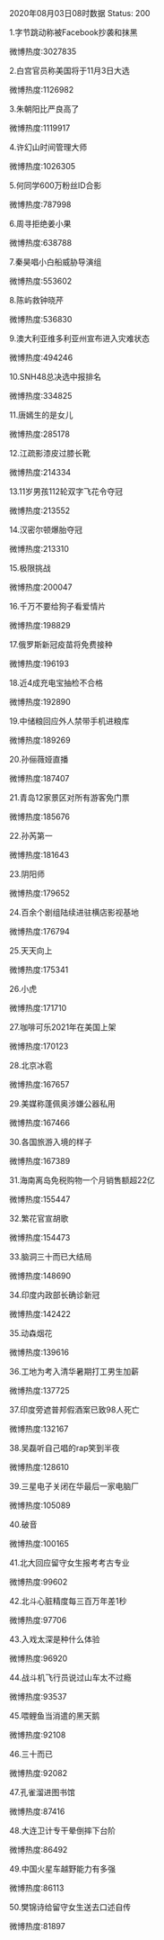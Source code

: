 2020年08月03日08时数据
Status: 200

1.字节跳动称被Facebook抄袭和抹黑

微博热度:3027835

2.白宫官员称美国将于11月3日大选

微博热度:1126982

3.朱朝阳比严良高了

微博热度:1119917

4.许幻山时间管理大师

微博热度:1026305

5.何同学600万粉丝ID合影

微博热度:787998

6.周寻拒绝姜小果

微博热度:638788

7.秦昊唱小白船威胁导演组

微博热度:553602

8.陈屿救钟晓芹

微博热度:536830

9.澳大利亚维多利亚州宣布进入灾难状态

微博热度:494246

10.SNH48总决选中报排名

微博热度:334825

11.唐嫣生的是女儿

微博热度:285178

12.江疏影漆皮过膝长靴

微博热度:214334

13.11岁男孩112轮双字飞花令夺冠

微博热度:213552

14.汉密尔顿爆胎夺冠

微博热度:213310

15.极限挑战

微博热度:200047

16.千万不要给狗子看爱情片

微博热度:198829

17.俄罗斯新冠疫苗将免费接种

微博热度:196193

18.近4成充电宝抽检不合格

微博热度:192890

19.中储粮回应外人禁带手机进粮库

微博热度:189269

20.孙俪薇娅直播

微博热度:187407

21.青岛12家景区对所有游客免门票

微博热度:185676

22.孙芮第一

微博热度:181643

23.阴阳师

微博热度:179652

24.百余个剧组陆续进驻横店影视基地

微博热度:176794

25.天天向上

微博热度:175341

26.小虎

微博热度:171710

27.咖啡可乐2021年在美国上架

微博热度:170123

28.北京冰雹

微博热度:167657

29.美媒称蓬佩奥涉嫌公器私用

微博热度:167466

30.各国旅游入境的样子

微博热度:167389

31.海南离岛免税购物一个月销售额超22亿

微博热度:155447

32.繁花官宣胡歌

微博热度:154473

33.脑洞三十而已大结局

微博热度:148690

34.印度内政部长确诊新冠

微博热度:142422

35.动森烟花

微博热度:139616

36.工地为考入清华暑期打工男生加薪

微博热度:137725

37.印度旁遮普邦假酒案已致98人死亡

微博热度:132167

38.吴磊听自己唱的rap笑到半夜

微博热度:128610

39.三星电子关闭在华最后一家电脑厂

微博热度:105089

40.破音

微博热度:100165

41.北大回应留守女生报考考古专业

微博热度:99602

42.北斗心脏精度每三百万年差1秒

微博热度:97706

43.入戏太深是种什么体验

微博热度:96920

44.战斗机飞行员说过山车太不过瘾

微博热度:93537

45.喂鲤鱼当消遣的黑天鹅

微博热度:92108

46.三十而已

微博热度:92082

47.孔雀溜进图书馆

微博热度:87416

48.大连卫计专干晕倒摔下台阶

微博热度:86492

49.中国火星车越野能力有多强

微博热度:86113

50.樊锦诗给留守女生送去口述自传

微博热度:81897

